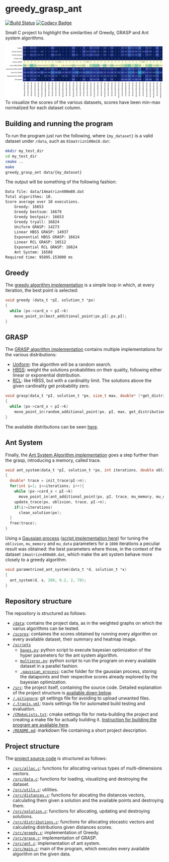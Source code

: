# greedy_grasp_ant
[![Build Status](https://travis-ci.org/LucaCappelletti94/greedy_grasp_ant.svg?branch=master)](https://travis-ci.org/LucaCappelletti94/greedy_grasp_ant) [![Codacy Badge](https://api.codacy.com/project/badge/Grade/3cdaec8507ce46cd961b2885d2ef9d06)](https://www.codacy.com/app/LucaCappelletti94/greedy_grasp_ant?utm_source=github.com&amp;utm_medium=referral&amp;utm_content=LucaCappelletti94/greedy_grasp_ant&amp;utm_campaign=Badge_Grade)

Small C project to highlight the similarities of Greedy, GRASP and Ant system algorithms.

![Normalized min max scores](https://github.com/LucaCappelletti94/greedy_grasp_ant/blob/master/scores/scores.png?raw=true)
To visualize the scores of the various datasets, scores have been min-max normalized for each dataset column.

## Building and running the program
To run the program just run the following, where `{my_dataset}` is a valid dataset under `/data`, such as `01matrizn100m10.dat`:

```bash
mkdir my_test_dir
cd my_test_dir
cmake ..
make
greedy_grasp_ant data/{my_dataset}
```

The output will be something of the following fashion:

```plain
Data file: data/14matrizn400m80.dat
Total algorithms: 10.
Score average over 10 executions.
	Greedy: 16653
	Greedy bestsum: 16679
	Greedy bestpair: 16653
	Greedy tryall: 16824
	Uniform GRASP: 14273
	Linear HBSS GRASP: 14937
	Exponential HBSS GRASP: 16624
	Linear RCL GRASP: 16512
	Exponential RCL GRASP: 16624
	Ant System: 16588
Required time: 95895.153000 ms
```

## Greedy
The [greedy algorithm implementation](https://github.com/LucaCappelletti94/greedy_grasp_ant/blob/master/src/greedy.c) is a simple loop in which, at every iteration, the best point is selected:

```c
void greedy (data_t *pI, solution_t *px)
{
  while (px->card_x < pI->k)
    move_point_in(best_additional_point(px,pI),px,pI);
}
```

## GRASP
The [GRASP algorithm implementation](https://github.com/LucaCappelletti94/greedy_grasp_ant/blob/master/src/greedy.c) contains multiple implementations for the various distributions:

- [Uniform](https://github.com/LucaCappelletti94/greedy_grasp_ant/blob/53df14aa325d75fd5270075b2880834c8a6c5901/src/distributions.c#L16-L23): the algorithm will be a random search.
- [HBSS](https://github.com/LucaCappelletti94/greedy_grasp_ant/blob/53df14aa325d75fd5270075b2880834c8a6c5901/src/distributions.c#L35-L43): weight the solutions probabilities on their quality, following either linear or exponential distribution.
- [RCL](https://github.com/LucaCappelletti94/greedy_grasp_ant/blob/53df14aa325d75fd5270075b2880834c8a6c5901/src/distributions.c#L56-L64): like HBSS, but with a cardinality limit. The solutions above the given cardinality get probability zero.

```c
void grasp(data_t *pI, solution_t *px, size_t max, double* (*get_distribution)(int**, size_t, size_t))
{
  while (px->card_x < pI->k)
    move_point_in(random_additional_point(px, pI, max, get_distribution),px,pI);
}
```

The available distributions can be seen [here](https://github.com/LucaCappelletti94/greedy_grasp_ant/blob/master/src/distributions.c).

## Ant System
Finally, the [Ant System Algorithm implementation](https://github.com/LucaCappelletti94/greedy_grasp_ant/blob/master/src/ant.c) goes a step further than the grasp, introducing a memory, called trace.

```c
void ant_system(data_t *pI, solution_t *px, int iterations, double oblivion, double mu_memory, double mu_data)
{
  double* trace = init_trace(pI->n);
  for(int i=1; i<=iterations; i++){
    while (px->card_x < pI->k)
      move_point_in(ant_additional_point(px, pI, trace, mu_memory, mu_data), px, pI);
    update_trace(px, oblivion, trace, pI->n);
    if(i!=iterations)
      clean_solution(px);
  }
  free(trace);
}
```

Using a [Gaussian process](https://github.com/LucaCappelletti94/gaussian_process) ([script implementation here](https://github.com/LucaCappelletti94/greedy_grasp_ant/blob/master/scripts/bayes.py)) for tuning the `oblivion`, `mu_memory` and `mu_data` parameters for a `1000` iterations a peculiar result was obtained: the best parameters where those, in the context of the dataset `14matrizn400m80.dat`, which make the ant system behave more closely to a greedy algorithm.

```c
void parametrized_ant_system(data_t *d, solution_t *x)
{
  ant_system(d, x, 200, 0.2, 2, 78);
}
```

## Repository structure
The repository is structured as follows:

- [`/data`](https://github.com/LucaCappelletti94/greedy_grasp_ant/tree/master/data): contains the project data, as in the weighted graphs on which the varius algorithms can be tested.
- [`/scores`](https://github.com/LucaCappelletti94/greedy_grasp_ant/tree/master/scores): containes the scores obtained by running every algorithm on every available dataset, their summary and heatmap image.
- [`/scripts`](https://github.com/LucaCappelletti94/greedy_grasp_ant/tree/master/scripts)
	- [`bayes.py`](https://github.com/LucaCappelletti94/greedy_grasp_ant/blob/master/scripts/bayes.py): python script to execute bayesian optimization of the hyper parameters for the ant system algorithm.
	- [`multiproc.py`](https://github.com/LucaCappelletti94/greedy_grasp_ant/blob/master/scripts/multiproc.py): python script to run the program on every available dataset in a parallel fashion.
	- [`.gaussian_process`](https://github.com/LucaCappelletti94/greedy_grasp_ant/tree/master/scripts/.gaussian_process): cache folder for the gaussian process, storing the datapoints and their respective scores already explored by the bayesian optimization.
- [`/src`](https://github.com/LucaCappelletti94/greedy_grasp_ant/tree/master/src): the project itself, containing the source code. Detailed explanation of the project structure is [available down below](https://github.com/LucaCappelletti94/greedy_grasp_ant#project-structure).
- [`/.gitignore`](https://github.com/LucaCappelletti94/greedy_grasp_ant/blob/master/.gitignore): git settings file for avoiding to upload unwanted files.
- [`/.travis.yml`](https://github.com/LucaCappelletti94/greedy_grasp_ant/blob/master/.travis.yml): travis settings file for automated build testing and evaluation.
- [`/CMakeLists.txt`](https://github.com/LucaCappelletti94/greedy_grasp_ant/blob/master/CMakeLists.txt): cmake settings file for meta-building the project and creating a make file for actually building it. [Instruction for building the program are available here](https://github.com/LucaCappelletti94/greedy_grasp_ant#building-and-running-the-program).
- [`/README.md`](https://github.com/LucaCappelletti94/greedy_grasp_ant/blob/master/README.md): markdown file containing a short project description.

## Project structure
The [project source code](https://github.com/LucaCappelletti94/greedy_grasp_ant) is structured as follows:

- [`/src/alloc.c`](https://github.com/LucaCappelletti94/greedy_grasp_ant/blob/master/src/alloc.c): functions for allocating various types of multi-dimensions vectors.
- [`/src/data.c`](https://github.com/LucaCappelletti94/greedy_grasp_ant/blob/master/src/data.c): functions for loading, visualizing and destroying the dataset.
- [`/src/utils.c`](https://github.com/LucaCappelletti94/greedy_grasp_ant/blob/master/src/utils.c): utilities.
- [`/src/distances.c`](https://github.com/LucaCappelletti94/greedy_grasp_ant/blob/master/src/distances.c): functions for alocating the distances vectors, calculating them given a solution and the available points and destroying them.
- [`/src/solution.c`](https://github.com/LucaCappelletti94/greedy_grasp_ant/blob/master/src/solution.c): functions for allocating, updating and destroying solutions.
- [`/src/distributions.c`](https://github.com/LucaCappelletti94/greedy_grasp_ant/blob/master/src/distributions.c): functions for allocating stocastic vectors and calculating distributions given distances scores.
- [`/src/greedy.c`](https://github.com/LucaCappelletti94/greedy_grasp_ant/blob/master/src/greedy.c): implementation of Greedy.
- [`/src/grasp.c`](https://github.com/LucaCappelletti94/greedy_grasp_ant/blob/master/src/grasp.c): implementation of GRASP.
- [`/src/ant.c`](https://github.com/LucaCappelletti94/greedy_grasp_ant/blob/master/src/ant.c): implementation of ant system.
- [`/src/main.c`](https://github.com/LucaCappelletti94/greedy_grasp_ant/blob/master/src/main.c): main of the program, which executes every available algorithm on the given data.
